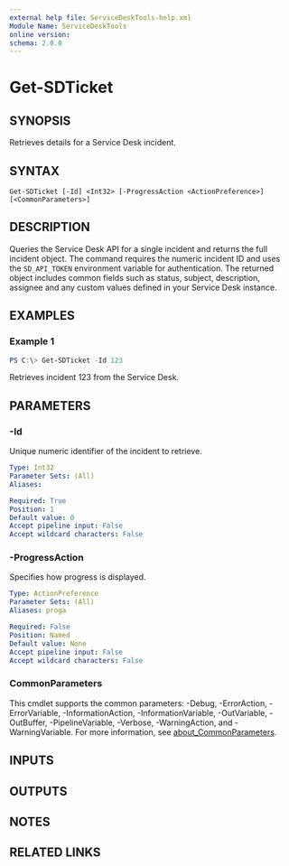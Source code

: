 ```yaml
---
external help file: ServiceDeskTools-help.xml
Module Name: ServiceDeskTools
online version:
schema: 2.0.0
---
```


# Get-SDTicket

## SYNOPSIS
Retrieves details for a Service Desk incident.

## SYNTAX

```
Get-SDTicket [-Id] <Int32> [-ProgressAction <ActionPreference>] [<CommonParameters>]
```

## DESCRIPTION
Queries the Service Desk API for a single incident and returns the
full incident object.  The command requires the numeric incident ID and
uses the `SD_API_TOKEN` environment variable for authentication.  The
returned object includes common fields such as status, subject,
description, assignee and any custom values defined in your Service
Desk instance.

## EXAMPLES

### Example 1
```powershell
PS C:\> Get-SDTicket -Id 123
```

Retrieves incident 123 from the Service Desk.

## PARAMETERS

### -Id
Unique numeric identifier of the incident to retrieve.

```yaml
Type: Int32
Parameter Sets: (All)
Aliases:

Required: True
Position: 1
Default value: 0
Accept pipeline input: False
Accept wildcard characters: False
```

### -ProgressAction
Specifies how progress is displayed.

```yaml
Type: ActionPreference
Parameter Sets: (All)
Aliases: proga

Required: False
Position: Named
Default value: None
Accept pipeline input: False
Accept wildcard characters: False
```

### CommonParameters
This cmdlet supports the common parameters: -Debug, -ErrorAction, -ErrorVariable, -InformationAction, -InformationVariable, -OutVariable, -OutBuffer, -PipelineVariable, -Verbose, -WarningAction, and -WarningVariable. For more information, see [about_CommonParameters](http://go.microsoft.com/fwlink/?LinkID=113216).

## INPUTS

## OUTPUTS

## NOTES

## RELATED LINKS
